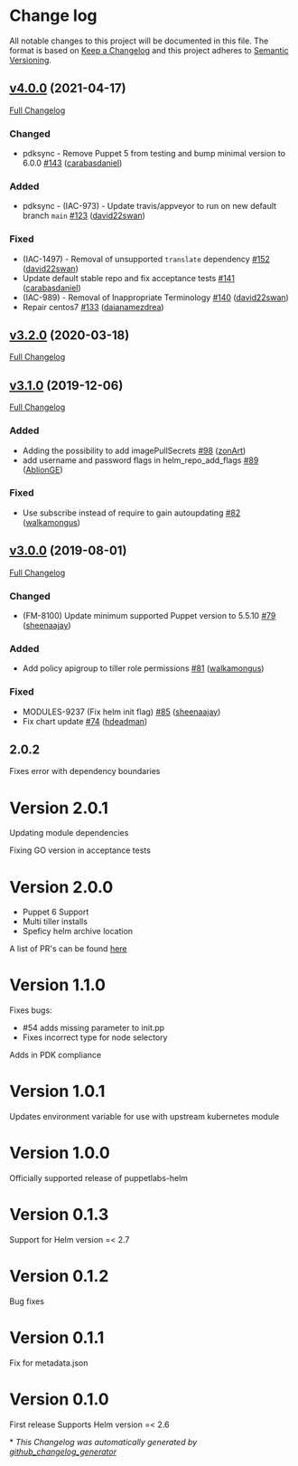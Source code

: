 # Change log

All notable changes to this project will be documented in this file. The format is based on [Keep a Changelog](http://keepachangelog.com/en/1.0.0/) and this project adheres to [Semantic Versioning](http://semver.org).

## [v4.0.0](https://github.com/puppetlabs/puppetlabs-helm/tree/v4.0.0) (2021-04-17)

[Full Changelog](https://github.com/puppetlabs/puppetlabs-helm/compare/v3.2.0...v4.0.0)

### Changed

- pdksync - Remove Puppet 5 from testing and bump minimal version to 6.0.0 [\#143](https://github.com/puppetlabs/puppetlabs-helm/pull/143) ([carabasdaniel](https://github.com/carabasdaniel))

### Added

- pdksync - \(IAC-973\) - Update travis/appveyor to run on new default branch `main` [\#123](https://github.com/puppetlabs/puppetlabs-helm/pull/123) ([david22swan](https://github.com/david22swan))

### Fixed

- \(IAC-1497\) - Removal of unsupported `translate` dependency [\#152](https://github.com/puppetlabs/puppetlabs-helm/pull/152) ([david22swan](https://github.com/david22swan))
- Update default stable repo and fix acceptance tests [\#141](https://github.com/puppetlabs/puppetlabs-helm/pull/141) ([carabasdaniel](https://github.com/carabasdaniel))
- \(IAC-989\) - Removal of Inappropriate Terminology [\#140](https://github.com/puppetlabs/puppetlabs-helm/pull/140) ([david22swan](https://github.com/david22swan))
- Repair centos7 [\#133](https://github.com/puppetlabs/puppetlabs-helm/pull/133) ([daianamezdrea](https://github.com/daianamezdrea))

## [v3.2.0](https://github.com/puppetlabs/puppetlabs-helm/tree/v3.2.0) (2020-03-18)

[Full Changelog](https://github.com/puppetlabs/puppetlabs-helm/compare/v3.1.0...v3.2.0)

## [v3.1.0](https://github.com/puppetlabs/puppetlabs-helm/tree/v3.1.0) (2019-12-06)

[Full Changelog](https://github.com/puppetlabs/puppetlabs-helm/compare/v3.0.0...v3.1.0)

### Added

- Adding the possibility to add imagePullSecrets [\#98](https://github.com/puppetlabs/puppetlabs-helm/pull/98) ([zonArt](https://github.com/zonArt))
- add username and password flags in helm\_repo\_add\_flags [\#89](https://github.com/puppetlabs/puppetlabs-helm/pull/89) ([AblionGE](https://github.com/AblionGE))

### Fixed

- Use subscribe instead of require to gain autoupdating [\#82](https://github.com/puppetlabs/puppetlabs-helm/pull/82) ([walkamongus](https://github.com/walkamongus))

## [v3.0.0](https://github.com/puppetlabs/puppetlabs-helm/tree/v3.0.0) (2019-08-01)

[Full Changelog](https://github.com/puppetlabs/puppetlabs-helm/compare/2.0.2...v3.0.0)

### Changed

- \(FM-8100\) Update minimum supported Puppet version to 5.5.10 [\#79](https://github.com/puppetlabs/puppetlabs-helm/pull/79) ([sheenaajay](https://github.com/sheenaajay))

### Added

- Add policy apigroup to tiller role permissions [\#81](https://github.com/puppetlabs/puppetlabs-helm/pull/81) ([walkamongus](https://github.com/walkamongus))

### Fixed

- MODULES-9237 \(Fix helm init flag\) [\#85](https://github.com/puppetlabs/puppetlabs-helm/pull/85) ([sheenaajay](https://github.com/sheenaajay))
- Fix chart update [\#74](https://github.com/puppetlabs/puppetlabs-helm/pull/74) ([hdeadman](https://github.com/hdeadman))

## 2.0.2

Fixes error with dependency boundaries

# Version 2.0.1

Updating module dependencies

Fixing GO version in acceptance tests

# Version 2.0.0
- Puppet 6 Support
- Multi tiller installs
- Speficy helm archive location

A list of PR's can be found [here](https://github.com/puppetlabs/puppetlabs-helm/milestone/2?closed=1)

# Version 1.1.0

Fixes bugs:
- #54 adds missing parameter to init.pp
- Fixes incorrect type for node selectory

Adds in PDK compliance

# Version 1.0.1
Updates environment variable for use with upstream kubernetes module

# Version 1.0.0
Officially supported release of puppetlabs-helm

# Version 0.1.3
Support for Helm version =< 2.7

# Version 0.1.2
Bug fixes

# Version 0.1.1
Fix for metadata.json

# Version 0.1.0
First release
Supports Helm version =< 2.6



\* *This Changelog was automatically generated by [github_changelog_generator](https://github.com/github-changelog-generator/github-changelog-generator)*
